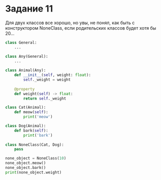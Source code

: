 # Задание 11

Для двух классов все хорошо, но увы, не понял, как быть с конструктором NoneClass, если родительских классов будет хотя бы 20...

```python
class General:
	...

class Any(General):
	...
	
class Animal(Any):
	def __init__(self, weight: float):
		self._weight = weight
	
	@property
	def weight(self) -> float:
		return self._weight

class Cat(Animal):
	def meow(self):
		print('meow')

class Dog(Animal):
	def bark(self):
		print('bark')
	
class NoneClass(Cat, Dog):
	pass

none_object = NoneClass(10)
none_object.meow()
none_object.bark()
print(none_object.weight)
```
